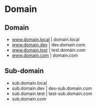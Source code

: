 # Domain

## Domain

- www.domain.local |      domain.local
- www.domain.dev   |  dev.domain.com
- www.domain.test  | test.domain.com
- www.domain.com   |      domain.com

## Sub-domain

- sub.domain.local
- sub.domain.dev  |  dev-sub.domain.com
- sub.domain.test | test-sub.domain.com
- sub.domain.com
